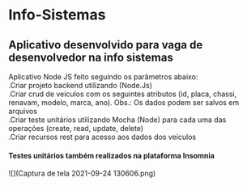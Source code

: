 # Info-Sistemas
<h2>Aplicativo desenvolvido para vaga de desenvolvedor na info sistemas</h2>
Aplicativo Node JS feito seguindo os parâmetros abaixo: <br>
.Criar projeto backend utilizando (Node.Js)<br>
.Criar crud de veículos com os seguintes atributos (id, placa, chassi, renavam, modelo, marca, ano). Obs.: Os dados podem ser salvos em arquivos <br>
.Criar teste unitários utilizando Mocha (Node) para cada uma das operações (create, read, update, delete) <br>
.Criar recursos rest para acesso aos dados dos veículos<br>
<h4>Testes unitários também realizados na plataforma Insomnia</h4>
![](Captura de tela 2021-09-24 130606.png)


